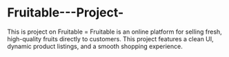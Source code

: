 # Fruitable---Project-
This is project on Fruitable = Fruitable is an online platform for selling fresh, high-quality fruits directly to customers. This project features a clean UI, dynamic product listings, and a smooth shopping experience.
